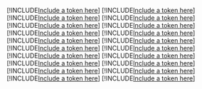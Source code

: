 [!INCLUDE[Include a token here](refs1521279636602/r1.md)]
[!INCLUDE[Include a token here](refs1521279636602/r2.md)]
[!INCLUDE[Include a token here](refs1521279636602/r3.md)]
[!INCLUDE[Include a token here](refs1521279636602/r4.md)]
[!INCLUDE[Include a token here](refs1521279636602/r5.md)]
[!INCLUDE[Include a token here](refs1521279636602/r6.md)]
[!INCLUDE[Include a token here](refs1521279636602/r7.md)]
[!INCLUDE[Include a token here](refs1521279636602/r8.md)]
[!INCLUDE[Include a token here](refs1521279636602/r9.md)]
[!INCLUDE[Include a token here](refs1521279636602/r10.md)]
[!INCLUDE[Include a token here](refs1521279636602/r11.md)]
[!INCLUDE[Include a token here](refs1521279636602/r12.md)]
[!INCLUDE[Include a token here](refs1521279636602/r13.md)]
[!INCLUDE[Include a token here](refs1521279636602/r14.md)]
[!INCLUDE[Include a token here](refs1521279636602/r15.md)]
[!INCLUDE[Include a token here](refs1521279636602/r16.md)]
[!INCLUDE[Include a token here](refs1521279636602/r17.md)]
[!INCLUDE[Include a token here](refs1521279636602/r18.md)]
[!INCLUDE[Include a token here](refs1521279636602/r19.md)]
[!INCLUDE[Include a token here](refs1521279636602/r20.md)]